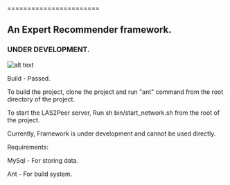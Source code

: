 =======================
## An Expert Recommender framework.
### UNDER DEVELOPMENT.

![alt text](https://github.com/rwth-acis/Recommendation-Service/blob/master/screenshot.png "Sample screenshot of a graph.")

Build - Passed.

To build the project, clone the project and run "ant" command from the root directory of the project.

To start the LAS2Peer server, 
Run
sh bin/start_network.sh from the root of the project.

Currently, Framework is under development and cannot be used directly. 

Requirements:

MySql - For storing data.

Ant - For build system.

